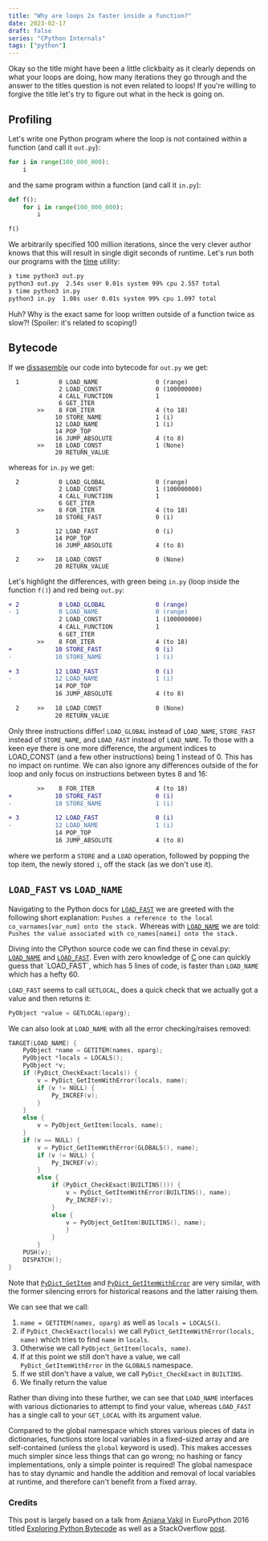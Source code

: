 ```yaml
---
title: "Why are loops 2x faster inside a function?"
date: 2023-02-17
draft: false
series: "CPython Internals"
tags: ["python"]
---
```


Okay so the title might have been a little clickbaity as it clearly depends on what your loops are doing, how many iterations they go through and the answer to the titles question is not even related to loops! If you're willing to forgive the title let's try to figure out what in the heck is going on.

## Profiling

Let's write one Python program where the loop is not contained within a function (and call it `out.py`):
```python
for i in range(100_000_000):
    i
```
and the same program within a function (and call it `in.py`):
```python
def f():
    for i in range(100_000_000):
        i

f()
```
We arbitrarily specified 100 million iterations, since the very clever author knows that this will result in single digit seconds of runtime. Let's run both our programs with the [time](https://en.wikipedia.org/wiki/Time_(Unix)) utility:
```bash
❯ time python3 out.py
python3 out.py  2.54s user 0.01s system 99% cpu 2.557 total
❯ time python3 in.py
python3 in.py  1.08s user 0.01s system 99% cpu 1.097 total
```
Huh? Why is the exact same for loop written outside of a function twice as slow?! (Spoiler: it's related to scoping!)

## Bytecode

If we [dissasemble](https://docs.python.org/3/library/dis.html) our code into bytecode for `out.py` we get:
```text
  1           0 LOAD_NAME                0 (range)
              2 LOAD_CONST               0 (100000000)
              4 CALL_FUNCTION            1
              6 GET_ITER
        >>    8 FOR_ITER                 4 (to 18)
             10 STORE_NAME               1 (i)
             12 LOAD_NAME                1 (i)
             14 POP_TOP
             16 JUMP_ABSOLUTE            4 (to 8)
        >>   18 LOAD_CONST               1 (None)
             20 RETURN_VALUE
```
whereas for `in.py` we get:
```text
  2           0 LOAD_GLOBAL              0 (range)
              2 LOAD_CONST               1 (100000000)
              4 CALL_FUNCTION            1
              6 GET_ITER
        >>    8 FOR_ITER                 4 (to 18)
             10 STORE_FAST               0 (i)

  3          12 LOAD_FAST                0 (i)
             14 POP_TOP
             16 JUMP_ABSOLUTE            4 (to 8)

  2     >>   18 LOAD_CONST               0 (None)
             20 RETURN_VALUE
```

Let's highlight the differences, with green being `in.py` (loop inside the function `f()`) and red being `out.py`:
```diff
+ 2           0 LOAD_GLOBAL              0 (range)
- 1           0 LOAD_NAME                0 (range)
              2 LOAD_CONST               1 (100000000)
              4 CALL_FUNCTION            1
              6 GET_ITER
        >>    8 FOR_ITER                 4 (to 18)
+            10 STORE_FAST               0 (i)
-            10 STORE_NAME               1 (i)

+ 3          12 LOAD_FAST                0 (i)
-            12 LOAD_NAME                1 (i)
             14 POP_TOP
             16 JUMP_ABSOLUTE            4 (to 8)

  2     >>   18 LOAD_CONST               0 (None)
             20 RETURN_VALUE
```
Only three instructions differ! `LOAD_GLOBAL` instead of `LOAD_NAME`, `STORE_FAST` instead of `STORE_NAME`, and `LOAD_FAST` instead of `LOAD_NAME`. To those with a keen eye there is one more difference, the argument indices to LOAD_CONST (and a few other instructions) being 1 instead of 0. This has no impact on runtime. We can also ignore any differences outside of the for loop and only focus on instructions between bytes 8 and 16:
```diff
        >>    8 FOR_ITER                 4 (to 18)
+            10 STORE_FAST               0 (i)
-            10 STORE_NAME               1 (i)

+ 3          12 LOAD_FAST                0 (i)
-            12 LOAD_NAME                1 (i)
             14 POP_TOP
             16 JUMP_ABSOLUTE            4 (to 8)
```
where we perform a `STORE` and a `LOAD` operation, followed by popping the top item, the newly stored `i`, off the stack (as we don't use it).

## `LOAD_FAST` vs `LOAD_NAME`


Navigating to the Python docs for [`LOAD_FAST`](https://docs.python.org/3.12/library/dis.html#opcode-LOAD_FAST) we are greeted with the following short explanation: 
`Pushes a reference to the local co_varnames[var_num] onto the stack.` Whereas with [`LOAD_NAME`](https://docs.python.org/3.12/library/dis.html#opcode-LOAD_NAME) we are told:
`Pushes the value associated with co_names[namei] onto the stack.`

Diving into the CPython source code we can find these in ceval.py: [`LOAD_NAME`](https://github.com/python/cpython/blob/8a285df806816805484fed36dce5fd5b77a215a6/Python/ceval.c#L2961) and [`LOAD_FAST`](https://github.com/python/cpython/blob/8a285df806816805484fed36dce5fd5b77a215a6/Python/ceval.c#L1811). Even with zero knowledge of [C](https://en.wikipedia.org/wiki/C_(programming_language)) one can quickly guess that `LOAD_FAST`, which has 5 lines of code, is faster than `LOAD_NAME` which has a hefty 60.

`LOAD_FAST` seems to call `GETLOCAL`, does a quick check that we actually got a value and then returns it:
```c
PyObject *value = GETLOCAL(oparg);
```
We can also look at `LOAD_NAME` with all the error checking/raises removed:
```c
TARGET(LOAD_NAME) {
    PyObject *name = GETITEM(names, oparg);
    PyObject *locals = LOCALS();
    PyObject *v;
    if (PyDict_CheckExact(locals)) {
        v = PyDict_GetItemWithError(locals, name);
        if (v != NULL) {
            Py_INCREF(v);
        }
    }
    else {
        v = PyObject_GetItem(locals, name);
    }
    if (v == NULL) {
        v = PyDict_GetItemWithError(GLOBALS(), name);
        if (v != NULL) {
            Py_INCREF(v);
        }
        else {
            if (PyDict_CheckExact(BUILTINS())) {
                v = PyDict_GetItemWithError(BUILTINS(), name);
                Py_INCREF(v);
            }
            else {
                v = PyObject_GetItem(BUILTINS(), name);
                }
            }
        }
    PUSH(v);
    DISPATCH();
}
```
Note that [`PyDict_GetItem`](https://github.com/python/cpython/blob/42fee931d055a3ef8ed31abe44603b9b2856e04d/Objects/dictobject.c#L1649) and [`PyDict_GetItemWithError`](https://github.com/python/cpython/blob/42fee931d055a3ef8ed31abe44603b9b2856e04d/Objects/dictobject.c#L1770) are very similar, with the former silencing errors for historical reasons and the latter raising them.

We can see that we call:
1. `name = GETITEM(names, oparg)` as well as `locals = LOCALS()`.
2. if `PyDict_CheckExact(locals)` we call `PyDict_GetItemWithError(locals, name)` which tries to find `name` in `locals`.
3. Otherwise we call `PyObject_GetItem(locals, name)`.
4. If at this point we still don't have a value, we call `PyDict_GetItemWithError` in the `GLOBALS` namespace.
5. If we still don't have a value, we call `PyDict_CheckExact` in `BUILTINS`.
6. We finally return the value

Rather than diving into these further, we can see that `LOAD_NAME` interfaces with various dictionaries to attempt to find your value, whereas `LOAD_FAST` has a single call to your `GET_LOCAL` with its argument value.

Compared to the global namespace which stores various pieces of data in dictionaries, functions store local variables in a fixed-sized array and are self-contained (unless the `global` keyword is used). This makes accesses much simpler since less things that can go wrong; no hashing or fancy implementations, only a simple pointer is required! The global namespace has to stay dynamic and handle the addition and removal of local variables at runtime, and therefore can't benefit from a fixed array.


### Credits

This post is largely based on a talk from [Anjana Vakil](https://vakila.github.io/) in EuroPython 2016 titled [Exploring Python Bytecode](https://www.youtube.com/watch?v=GNPKBICTF2w) as well as a StackOverflow [post](https://stackoverflow.com/questions/11241523/why-does-python-code-run-faster-in-a-function).